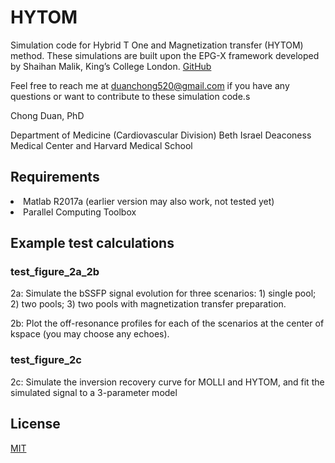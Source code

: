 

# HYTOM
Simulation code for Hybrid T One and Magnetization transfer (HYTOM) method.  These simulations are built upon the EPG-X framework developed by Shaihan Malik, King’s College London. <a href="https://github.com/shaihanmalik">GitHub</a>

Feel free to reach me at <a href="mailto:duanchong520@gmail.com">duanchong520@gmail.com</a> if you have any questions or want to contribute to these simulation code.s

Chong Duan, PhD

Department of Medicine (Cardiovascular Division)
Beth Israel Deaconess Medical Center and Harvard Medical School

## Requirements
<li>Matlab R2017a (earlier version may also work, not tested yet)</li>
<li>Parallel Computing Toolbox</li>

## Example test calculations
### test_figure_2a_2b
2a: Simulate the bSSFP signal evolution for three scenarios: 1) single pool; 2) two pools; 3) two pools with magnetization transfer preparation.

2b: Plot the off-resonance profiles for each of the scenarios at the center of kspace (you may choose any echoes).

### test_figure_2c
2c: Simulate the inversion recovery curve for MOLLI and HYTOM, and fit the simulated signal to a 3-parameter model

## License

<a href="https://choosealicense.com/licenses/mit/">MIT</a>
